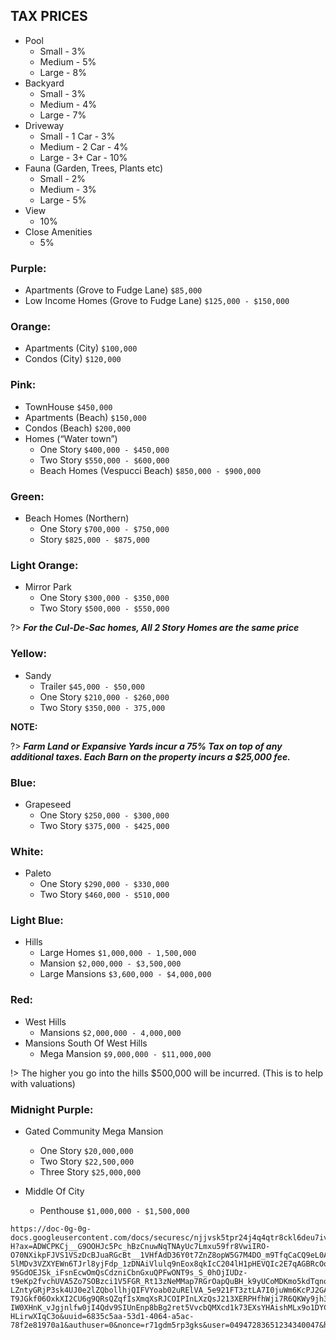 ## TAX PRICES
- Pool
    - Small - 3%
    - Medium - 5%
    - Large - 8%
- Backyard
    - Small - 3%
    - Medium - 4%
    - Large - 7%
- Driveway
    - Small - 1 Car - 3%
    - Medium - 2 Car - 4%
    - Large - 3+ Car - 10%
- Fauna (Garden, Trees, Plants etc)
    - Small - 2%
    - Medium - 3%
    - Large - 5%
- View
    - 10%
- Close Amenities
    - 5%


### Purple:

- Apartments (Grove to Fudge Lane) `$85,000`
- Low Income Homes (Grove to Fudge Lane) `$125,000 - $150,000`

### Orange:

- Apartments (City) `$100,000`
- Condos (City) `$120,000`

### Pink:

- TownHouse `$450,000`
- Apartments (Beach) `$150,000`
- Condos (Beach) `$200,000`
- Homes (“Water town”)
    - One Story `$400,000 - $450,000`
    - Two Story `$550,000 - $600,000`
    - Beach Homes (Vespucci Beach) `$850,000 - $900,000`


### Green:

- Beach Homes (Northern)
    - One Story `$700,000 - $750,000`
    - Story `$825,000 - $875,000`

### Light Orange:

- Mirror Park
    - One Story `$300,000 - $350,000`
    - Two Story `$500,000 - $550,000`


?> ***For the Cul-De-Sac homes, All 2 Story Homes are the same price***

### Yellow:

- Sandy
    - Trailer `$45,000 - $50,000`
    - One Story `$210,000 - $260,000`
    - Two Story `$350,000 - 375,000`

**NOTE:**

?> ***Farm Land or Expansive Yards incur a 75% Tax on top of any additional taxes. Each Barn on the property incurs a $25,000 fee.***


### Blue:

- Grapeseed
    - One Story `$250,000 - $300,000`
    - Two Story `$375,000 - $425,000`

### White:
- Paleto
    - One Story `$290,000 - $330,000`
    - Two Story `$460,000 - $510,000`

### Light Blue:

- Hills
    - Large Homes `$1,000,000 - 1,500,000`
    - Mansion `$2,000,000 - $3,500,000`
    - Large Mansions `$3,600,000 - $4,000,000`

### Red:

- West Hills
    - Mansions `$2,000,000 - 4,000,000`
- Mansions South Of West Hills
    - Mega Mansion `$9,000,000 - $11,000,000`


!> The higher you go into the hills $500,000 will be incurred. (This is to help with valuations)

### Midnight Purple:

- Gated Community Mega Mansion
    - One Story `$20,000,000`
    - Two Story `$22,500,000`
    - Three Story `$25,000,000`

- Middle Of City
    - Penthouse `$1,000,000 - $1,500,000`

```pdf
https://doc-0g-0g-docs.googleusercontent.com/docs/securesc/njjvsk5tpr24j4q4qtr8ckl6deu7ivdj/lah88f0sm9aj5ar08r9ubmhbt2mc8gfj/1686606525000/02169994132839260964/04947283651234340047/1d6BLyL5zfT9v1V8NGLt_aL9z6TEZaa-H?ax=ADWCPKCj__G9OOHJc5Pc_hBzCnuwNqTNAyUc7Lmxu59fr8VwiIRO-O70NXikpFJVS1VSzDcBJuaRGcBt__1VHfAdD36Y0t7ZnZ8opW5G7M4DO_m9TfqCaCQ9eL0AdacGxOaQyJgnmOKdB4xt80oCvPfFyGEr0fo-5lMDv3VZXYEWn6TJrl8yjFdp_1zDNAiVlulq9nEox8qkIcC204lH1pHEVQIc2E7qAGBRcOqdxPwR5E1DNFn84ZpeHXf1dlyi023AKDxAd3VfyeimW7jwjdgIXBEi73WDsSMmU78yE1Ab4Xjacq2BhxNdQFeajMObyBiwWIpPHSQyeXH8CYgK1CHXQXmkleXuo5vD0PmOG8_nQZjo2dsyXde7E1PWgpvC5GbHgjiHoMvqJXyd_CVIhMxn5LLRxxs0wixcGx4KaaDya6Sjr_PTwM1VXrSf7e5wuOixJlw7LoLNEa5X5NGnHmiLyEDDrz7X4ZPEvbe4HTEM-95GdOEJSk_iFsnEcwOmQsCdzniCbnGxuQPFwONT9s_S_0hOjIUDz-t9eKp2fvchUVA5Zo7SOBzci1V5FGR_Rt13zNeMMap7RGrOapQuBH_k9yUCoMDKmo5kdTqnoDIlTvtSVhjoq5POXXV5j3pr-LZntyGRjP3sk4UJ0e2lZQbollhjQIFVYoab02uRElVA_5e921FT3ztLA7I0juWm6KcPJ2GARgmdSxM8MF9qXiOr_gv8qUBcgnG33faH_1aa15-T9JGkf06OxkXI2CU6g9QRsQZqfIsXmqXsRJCOIPInLXzQsJ213XERPHfhWji7R6QKWy9jh3R05YN11UiQnSwmaELKbwfkwUu8E0IHAVRHxbFablP5xOYMk3Nc7nVPpjbh4nl5nU3Y4iJoSizICqWM0Z8RcNRtcVr21iXB69BQpyXD4uJDPs8fjthDchimYZZoAAGUBPgS9qu2UZo6nP2XRb_z3R31QUKLS4UKLaS-IW0XHnK_vJgjnlfw0jI4Qdv9SIUnEnp8bBg2ret5VvcbQMXcd1k73EXsYHAishMLx9o1DYCnnLWokeT4eGk7-HLirwXIqC3o&uuid=6835c5aa-53d1-4064-a5ac-78f2e81970a1&authuser=0&nonce=r71gdm5rp3gks&user=04947283651234340047&hash=sv829d0ctejdc8dlcpv003f76pc803g7
```